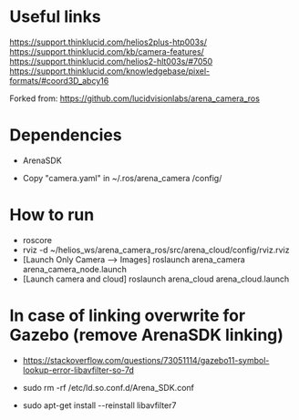 
# Useful links

https://support.thinklucid.com/helios2plus-htp003s/
https://support.thinklucid.com/kb/camera-features/
https://support.thinklucid.com/helios2-hlt003s/#7050
https://support.thinklucid.com/knowledgebase/pixel-formats/#coord3D_abcy16

Forked from: https://github.com/lucidvisionlabs/arena_camera_ros

# Dependencies
- ArenaSDK

- Copy "camera.yaml" in ~/.ros/arena_camera /config/

# How to run
- roscore
- rviz -d ~/helios_ws/arena_camera_ros/src/arena_cloud/config/rviz.rviz
- [Launch Only Camera --> Images] roslaunch arena_camera arena_camera_node.launch
- [Launch camera and cloud] roslaunch arena_cloud arena_cloud.launch

# In case of linking overwrite for Gazebo (remove ArenaSDK linking)
- https://stackoverflow.com/questions/73051114/gazebo11-symbol-lookup-error-libavfilter-so-7d

- sudo rm -rf /etc/ld.so.conf.d/Arena_SDK.conf
- sudo apt-get install --reinstall libavfilter7
